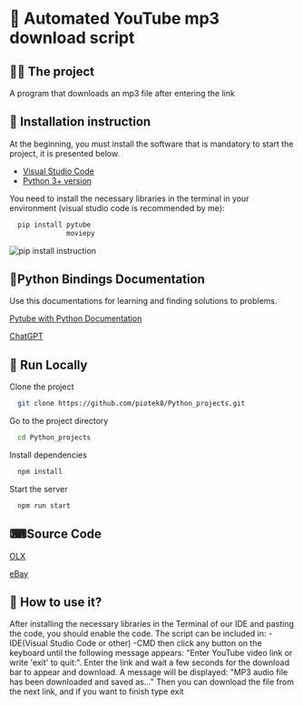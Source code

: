 
# 🐍 Automated YouTube mp3 download script


## 👨‍💻 The project 

A program that downloads an mp3 file after entering the link


## 💬 Installation instruction 
At the beginning, you must install the software that is mandatory to start the project, it is presented below.
 - [Visual Studio Code](https://code.visualstudio.com/docs/setup/windows)   
 - [Python 3+ version](https://realpython.com/installing-python/#how-to-install-python-on-windows)


You need to install the necessary libraries in the terminal in your environment (visual studio code is recommended by me):

```bash
  pip install pytube
              moviepy

```
![pip install instruction](https://user-images.githubusercontent.com/82182989/226630656-e2937091-8d83-48ff-9c6e-094fed5b6491.jpg)


## 📜Python Bindings Documentation

Use this documentations for learning and finding solutions to problems.

[Pytube with Python Documentation](https://pytube.io/en/latest/)

[ChatGPT](https://openai.com/blog/chatgpt)


## 🔗 Run Locally

Clone the project

```bash
  git clone https://github.com/piotek8/Python_projects.git

```

Go to the project directory

```bash
  cd Python_projects
```

Install dependencies

```bash
  npm install
```

Start the server

```bash
  npm run start
```


## ⌨Source Code

[OLX](https://github.com/piotek8/Python_projects/blob/main/Automation_Bot/OLX_automation_login.py)

[eBay](https://github.com/piotek8/Python_projects/blob/main/Automation_Bot/eBay_automation_login_py.py)


## 📁 How to use it? 

After installing the necessary libraries in the Terminal of our IDE and pasting the code, you should enable the code. The script can be included in:
-IDE(Visual Studio Code or other)
-CMD
then click any button on the keyboard until the following message appears: "Enter YouTube video link or write 'exit' to quit:". Enter the link and wait a few seconds for the download bar to appear and download. A message will be displayed: "MP3 audio file has been downloaded and saved as..."
Then you can download the file from the next link, and if you want to finish type exit




